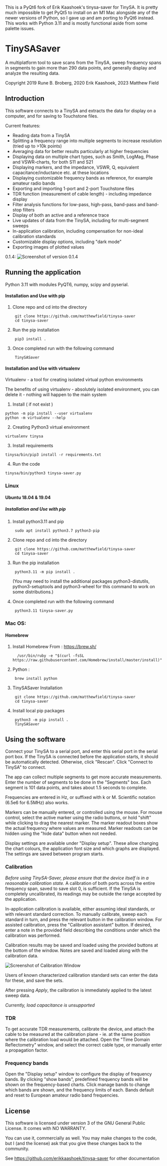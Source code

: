 This is a PyQt6 fork of Erik Kaashoek's tinysa-saver for TinySA. It is pretty much impossible to get PyQt5 to install on an M1 Mac alongside any of the newer versions of Python, so I gave up and am porting to PyQt6 instead. This works with Python 3.11 and is mostly functional aside from some palette issues.


TinySASaver
============
A multiplatform tool to save scans from the TinySA, sweep frequency spans in segments to gain more than
290 data points, and generally display and analyze the resulting data.

Copyright 2019 Rune B. Broberg, 2020 Erik Kaashoek, 2023 Matthew Field

## Introduction
This software connects to a TinySA and extracts the data for display on a computer, and for saving to Touchstone files.

Current features:
- Reading data from a TinySA
- Splitting a frequency range into multiple segments to increase resolution (tried up to >10k points)
- Averaging data for better results particularly at higher frequencies
- Displaying data on multiple chart types, such as Smith, LogMag, Phase and VSWR-charts, for both S11 and S21
- Displaying markers, and the impedance, VSWR, Q, equivalent capacitance/inductance etc. at these locations
- Displaying customizable frequency bands as reference, for example amateur radio bands
- Exporting and importing 1-port and 2-port Touchstone files
- TDR function (measurement of cable length) - including impedance display
- Filter analysis functions for low-pass, high-pass, band-pass and band-stop filters
- Display of both an active and a reference trace
- Live updates of data from the TinySA, including for multi-segment sweeps
- In-application calibration, including compensation for non-ideal calibration standards
- Customizable display options, including "dark mode"
- Exporting images of plotted values

0.1.4:
![Screenshot of version 0.1.4](https://i.imgur.com/ZoFsV2V.png)

## Running the application

Python 3.11 with modules PyQT6, numpy, scipy and pyserial.

#### Installation and Use with pip

1. Clone repo and cd into the directory

        git clone https://github.com/matthewfield/tinysa-saver
        cd tinysa-saver

3. Run the pip installation

        pip3 install .

4. Once completed run with the following command

        TinySASaver
	
	
#### Installation and Use with virtualenv
Virtualenv - a tool for creating isolated 
virtual python environments

The benefits of using virtualenv - absolutely isolated environment, 
you can delete it - nothing will happen to the main system

1. Install ( if not exist ) 
```
python -m pip install --user virtualenv
python -m virtualenv --help
```

2. Creating Python3 virtual environment 
```
virtualenv tinysa
```

3. Install requirements
```
tinysa/bin/pip3 install -r requirements.txt
```

4. Run the code
```
tinysa/bin/python3 tinysa-saver.py
```

	
	

### Linux
#### Ubuntu 18.04 & 19.04
##### Installation and Use with pip
1. Install python3.11 and pip

        sudo apt install python3.7 python3-pip

3. Clone repo and cd into the directory 
		
        git clone https://github.com/matthewfield/tinysa-saver
        cd tinysa-saver

4. Run the pip installation

        python3.11 -m pip install .
    
    (You may need to install the additional packages python3-distutils, python3-setuptools and python3-wheel for this command to work on some distributions.)
    
5. Once completed run with the following command

        python3.11 tinysa-saver.py
    
    
### Mac OS:
#### Homebrew
1. Install Homebrew
		From : https://brew.sh/

	     /usr/bin/ruby -e "$(curl -fsSL https://raw.githubusercontent.com/Homebrew/install/master/install)"

2. Python :

        brew install python

3. TinySASaver Installation

        git clone https://github.com/matthewfield/tinysa-saver
        cd tinysa-saver
        
4. Install local pip packages

        python3 -m pip install .
        TinySASaver

## Using the software

Connect your TinySA to a serial port, and enter this serial port in the serial port box.  If the TinySA is
connected before the application starts, it should be automatically detected. Otherwise, click "Rescan". Click
"Connect to TinySA" to connect.

The app can collect multiple segments to get more accurate measurements. Enter the number of segments to be done in the
"Segments" box. Each segment is 101 data points, and takes about 1.5 seconds to complete.

Frequencies are entered in Hz, or suffixed with k or M.  Scientific notation (6.5e6 for 6.5MHz) also works.

Markers can be manually entered, or controlled using the mouse. For mouse control, select the active marker using the
radio buttons, or hold "shift" while clicking to drag the nearest marker. The marker readout boxes show the actual
frequency where values are measured.  Marker readouts can be hidden using the "hide data" button when not needed.

Display settings are available under "Display setup". These allow changing the chart colours, the application font size
and which graphs are displayed.  The settings are saved between program starts.

### Calibration
_Before using TinySA-Saver, please ensure that the device itself is in a reasonable calibration state._ A calibration
of both ports across the entire frequency span, saved to save slot 0, is sufficient.  If the TinySA is completely
uncalibrated, its readings may be outside the range accepted by the application.

In-application calibration is available, either assuming ideal standards, or with relevant standard correction. To
manually calibrate, sweep each standard in turn, and press the relevant button in the calibration window. For assisted
calibration, press the "Calibration assistant" button.  If desired, enter a note in the provided field describing the
conditions under which the calibration was performed.

Calibration results may be saved and loaded using the provided buttons at the bottom of the window.  Notes are saved
and loaded along with the calibration data.

![Screenshot of Calibration Window](https://i.imgur.com/p94cxOX.png)

Users of known characterized calibration standard sets can enter the data for these, and save the sets.

After pressing _Apply_, the calibration is immediately applied to the latest sweep data.

_Currently, load capacitance is unsupported_

### TDR
To get accurate TDR measurements, calibrate the device, and attach the cable to be measured at the calibration plane -
ie. at the same position where the calibration load would be attached.  Open the "Time Domain Reflectometry" window, and
select the correct cable type, or manually enter a propagation factor.

### Frequency bands
Open the "Display setup" window to configure the display of frequency bands. By clicking "show bands", predefined
frequency bands will be shown on the frequency-based charts.  Click manage bands to change which bands are shown, and
the frequency limits of each.  Bands default and reset to European amateur radio band frequencies.

## License
This software is licensed under version 3 of the GNU General Public License. It comes with NO WARRANTY.

You can use it, commercially as well. You may make changes to the code, but I (and the license) ask that you give these
changes back to the community.

See https://github.com/erikkaashoek/tinysa-saver for other documentation
